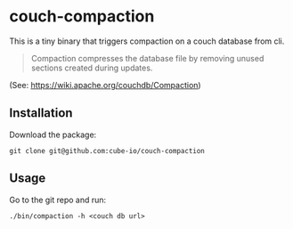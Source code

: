 couch-compaction
================

This is a tiny binary that triggers compaction on a couch database from cli.

> Compaction compresses the database file by removing unused sections created during updates.

(See: https://wiki.apache.org/couchdb/Compaction)

Installation
------------

Download the package:

    git clone git@github.com:cube-io/couch-compaction
    
Usage
-----

Go to the git repo and run:

    ./bin/compaction -h <couch db url>

